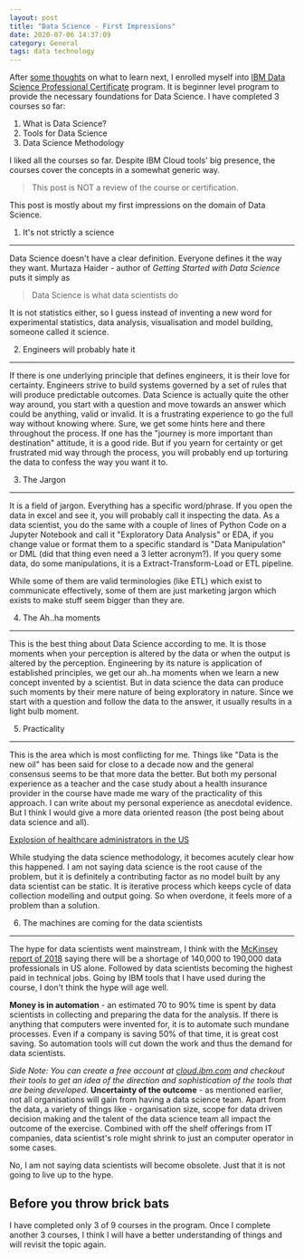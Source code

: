```yaml
---
layout: post
title: "Data Science - First Impressions"
date: 2020-07-06 14:37:09
category: General
tags: data technology
---
```

After [some thoughts](http://arunmozhi.in/2020/06/15/thinking-about-the-next-step-as-a-python-developer/) on what to learn next, I enrolled myself into [IBM Data Science Professional Certificate](https://www.coursera.org/professional-certificates/ibm-data-science) program. It is beginner level program to provide the necessary foundations for Data Science. I have completed 3 courses so far:

1. What is Data Science?
2. Tools for Data Science
3. Data Science Methodology



I liked all the courses so far. Despite IBM Cloud tools' big presence, the courses cover the concepts in a somewhat generic way.


> This post is NOT a review of the course or certification.



This post is mostly about my first impressions on the domain of Data Science.

1. It's not strictly a science
-------------------------------



Data Science doesn't have a clear definition. Everyone defines it the way they want. Murtaza Haider - author of *Getting Started with Data Science* puts it simply as


> Data Science is what data scientists do



It is not statistics either, so I guess instead of inventing a new word for experimental statistics, data analysis, visualisation and model building, someone called it science.

2. Engineers will probably hate it
-----------------------------------



If there is one underlying principle that defines engineers, it is their love for certainty. Engineers strive to build systems governed by a set of rules that will produce predictable outcomes. Data Science is actually quite the other way around, you start with a question and move towards an answer which could be anything, valid or invalid. It is a frustrating experience to go the full way without knowing where. Sure, we get some hints here and there throughout the process. If one has the "journey is more important than destination" attitude, it is a good ride. But if you yearn for certainty or get frustrated mid way through the process, you will probably end up torturing the data to confess the way you want it to.

3. The Jargon
--------------



It is a field of jargon. Everything has a specific word/phrase. If you open the data in excel and see it, you will probably call it inspecting the data. As a data scientist, you do the same with a couple of lines of Python Code on a Jupyter Notebook and call it "Exploratory Data Analysis" or EDA, if you change value or format them to a specific standard is "Data Manipulation" or DML (did that thing even need a 3 letter acronym?). If you query some data, do some manipulations, it is a Extract-Transform-Load or ETL pipeline.

While some of them are valid terminologies (like ETL) which exist to communicate effectively, some of them are just marketing jargon which exists to make stuff seem bigger than they are.

4. The Ah..ha moments
----------------------



This is the best thing about Data Science according to me. It is those moments when your perception is altered by the data or when the output is altered by the perception. Engineering by its nature is application of established principles, we get our ah..ha moments when we learn a new concept invented by a scientist. But in data science the data can produce such moments by their mere nature of being exploratory in nature. Since we start with a question and follow the data to the answer, it usually results in a light bulb moment.

5. Practicality
----------------



This is the area which is most conflicting for me. Things like "Data is the new oil" has been said for close to a decade now and the general consensus seems to be that more data the better. But both my personal experience as a teacher and the case study about a health insurance provider in the course have made me wary of the practicality of this approach. I can write about my personal experience as anecdotal evidence. But I think I would give a more data oriented reason (the post being about data science and all).

[Explosion of healthcare administrators in the US](https://www.athenahealth.com/knowledge-hub/practice-management/expert-forum-rise-and-rise-healthcare-administrator)

While studying the data science methodology, it becomes acutely clear how this happened. I am not saying data science is the root cause of the problem, but it is definitely a contributing factor as no model built by any data scientist can be static. It is iterative process which keeps cycle of data collection modelling and output going. So when overdone, it feels more of a problem than a solution.

6. The machines are coming for the data scientists
---------------------------------------------------



The hype for data scientists went mainstream, I think with the [McKinsey report of 2018](https://www.mckinsey.com/business-functions/mckinsey-digital/our-insights/big-data-the-next-frontier-for-innovation#) saying there will be a shortage of 140,000 to 190,000 data professionals in US alone. Followed by data scientists becoming the highest paid in technical jobs. Going by IBM tools that I have used during the course, I don't think the hype will age well.

**Money is in automation** - an estimated 70 to 90% time is spent by data scientists in collecting and preparing the data for the analysis. If there is anything that computers were invented for, it is to automate such mundane processes. Even if a company is saving 50% of that time, it is great cost saving. So automation tools will cut down the work and thus the demand for data scientists.

*Side Note: You can create a free account at [cloud.ibm.com](https://cloud.ibm.com/) and checkout their tools to get an idea of the direction and sophistication of the tools that are being developed.*
**Uncertainty of the outcome** - as mentioned earlier, not all organisations will gain from having a data science team. Apart from the data, a variety of things like - organisation size, scope for data driven decision making and the talent of the data science team all impact the outcome of the exercise. Combined with off the shelf offerings from IT companies, data scientist's role might shrink to just an computer operator in some cases.

No, I am not saying data scientists will become obsolete. Just that it is not going to live up to the hype.

Before you throw brick bats
---------------------------



I have completed only 3 of 9 courses in the program. Once I complete another 3 courses, I think I will have a better understanding of things and will revisit the topic again.
